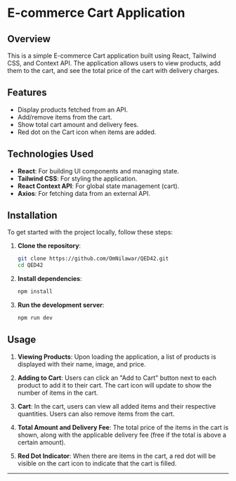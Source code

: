 # E-commerce Cart Application

## Overview

This is a simple E-commerce Cart application built using React, Tailwind CSS, and Context API. The application allows users to view products, add them to the cart, and see the total price of the cart with delivery charges.

## Features

- Display products fetched from an API.
- Add/remove items from the cart.
- Show total cart amount and delivery fees.
- Red dot on the Cart icon when items are added.

## Technologies Used

- **React**: For building UI components and managing state.
- **Tailwind CSS**: For styling the application.
- **React Context API**: For global state management (cart).
- **Axios**: For fetching data from an external API.

## Installation

To get started with the project locally, follow these steps:

1. **Clone the repository**:
   ```bash
   git clone https://github.com/OmNilawar/QED42.git
   cd QED42
   ```
2. **Install dependencies**:
   ```bash
   npm install
   ```
3. **Run the development server**:
   ```bash
   npm run dev
   ```

## Usage

1. **Viewing Products**: Upon loading the application, a list of products is displayed with their name, image, and price.

2. **Adding to Cart**: Users can click an "Add to Cart" button next to each product to add it to their cart. The cart icon will update to show the number of items in the cart.

3. **Cart**: In the cart, users can view all added items and their respective quantities. Users can also remove items from the cart.

4. **Total Amount and Delivery Fee**: The total price of the items in the cart is shown, along with the applicable delivery fee (free if the total is above a certain amount).

5. **Red Dot Indicator**: When there are items in the cart, a red dot will be visible on the cart icon to indicate that the cart is filled.

---


